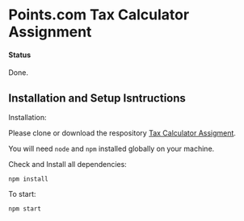 # Points.com Tax Calculator Assignment

#### Status
Done.

## Installation and Setup Isntructions

Installation:

Please clone or download the respository  [Tax Calculator Assigment](https://github.com/lucassacheto/tax-calculator).

You will need `node` and `npm` installed globally on your machine.

Check and Install all dependencies:

`npm install`

To start:

`npm start`

